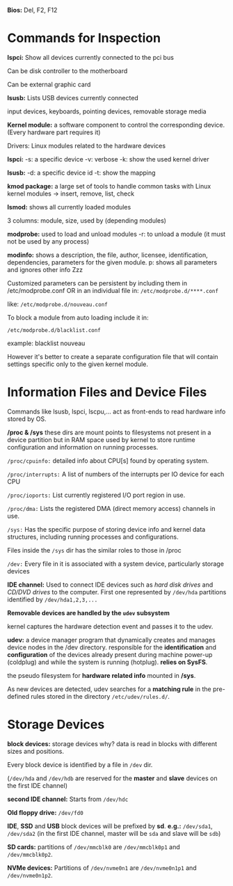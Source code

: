 **Bios:** Del, F2, F12

# Commands for Inspection
**lspci:** Show all devices currently connected to the pci bus

Can be disk controller to the motherboard

Can be external graphic card

**lsusb:** Lists USB devices currently connected

input devices, keyboards, pointing devices, removable storage media

**Kernel module:** a software component to control the corresponding device. (Every hardware part requires it)

Drivers: Linux modules related to the hardware devices

**lspci:**
-s: a specific device
-v: verbose
-k: show the used kernel driver

**lsusb:**
-d: a specific device id
-t: show the mapping

**kmod package:**
a large set of tools to handle common tasks with Linux kernel modules -> insert, remove, list, check

**lsmod:** shows all currently loaded modules

3 columns: module, size, used by (depending modules)

**modprobe:** used to load and unload modules
-r: to unload a module (it must not be used by any process)

**modinfo:** shows a description, the file, author, licensee, identification, dependencies, parameters for the given module.
p: shows all parameters and ignores other info Zzz

Customized parameters can be persistent by including them in /etc/modprobe.conf OR in an individual file in:
`/etc/modprobe.d/****.conf`

like:
`/etc/modprobe.d/nouveau.conf`

To block a module from auto loading include it in:

`/etc/modprobe.d/blacklist.conf`

example:
blacklist nouveau


However it's better to create a separate configuration file that will contain settings specific only to the given kernel module.


# Information Files and Device Files

Commands like lsusb, lspci,  lscpu,... act as front-ends to read hardware info stored by OS.

**/proc & /sys** 
these dirs are mount points to filesystems not present in a device partition but in RAM space used by kernel to store runtime configuration and information on running processes.

`/proc/cpuinfo:` detailed info about CPU[s] found by operating system.

`/proc/interrupts:` A list of numbers of the interrupts per IO device for each CPU

`/proc/ioports:` List currently registered I/O port region in use.

`/proc/dma:` Lists the registered DMA (direct memory access) channels in use.


`/sys:` Has the specific purpose of storing device info and kernel data structures, including running processes and configurations.

Files inside the `/sys` dir has the similar roles to those in /proc

`/dev:` Every file in it is associated with a system device, particularly storage devices


**IDE channel:** Used to connect IDE devices such as *hard disk drives* and *CD/DVD drives* to the computer. First one represented by `/dev/hda` partitions identified by `/dev/hda1,2,3,...` 

**Removable devices are handled by the `udev` subsystem**

kernel captures the hardware detection event and passes it to the udev.


**udev:** a device manager program that dynamically creates and manages device nodes in the /dev directory. responsible for the **identification** and **configuration** of the devices already present during machine power-up (coldplug) and while the system is running (hotplug). **relies on SysFS**.

the pseudo filesystem for **hardware related info** mounted in **/sys**.

 
As new devices are detected, udev searches for a **matching rule** in the pre-defined rules stored in the directory `/etc/udev/rules.d/`.



# Storage Devices

**block devices:** storage devices
why? data is read in blocks with different sizes and positions.

Every block device is identified by a file in `/dev` dir.

(`/dev/hda` and `/dev/hdb` are reserved for the **master** and **slave** devices on the first IDE channel)

**second IDE channel:** Starts from `/dev/hdc`

**Old floppy drive:** `/dev/fd0`

**IDE**, **SSD** and **USB** block devices will be prefixed by **sd**.
**e.g.:**  `/dev/sda1`, `/dev/sda2` (in the first IDE channel, master will be `sda` and slave will be `sdb`)


**SD cards:** 
partitions of `/dev/mmcblk0` are `/dev/mmcblk0p1` and `/dev/mmcblk0p2`.

**NVMe devices:** Partitions of `/dev/nvme0n1` are `/dev/nvme0n1p1` and `/dev/nvme0n1p2`.

